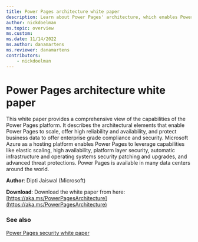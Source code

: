 ```yaml
---
title: Power Pages architecture white paper
description: Learn about Power Pages' architecture, which enables Power Pages to scale, offer high reliability and availability, and protect business data to offer enterprise grade compliance and security.
author: nickdoelman
ms.topic: overview
ms.custom: 
ms.date: 11/14/2022
ms.author: danamartens
ms.reviewer: danamartens
contributors:
    - nickdoelman
---
```


# Power Pages architecture white paper

This white paper provides a comprehensive view of the capabilities of the Power Pages platform.  It describes the architectural elements that enable Power Pages to scale, offer high reliability and availability, and protect business data to offer enterprise grade compliance and security.  Microsoft Azure as a hosting platform enables Power Pages to leverage capabilities like elastic scaling, high availability, platform layer security, automatic infrastructure and operating systems security patching and upgrades, and advanced threat protections.  Power Pages is available in many data centers around the world.

**Author**: Dipti Jaiswal (Microsoft)

**Download**: Download the white paper from here: [https://aka.ms/PowerPagesArchitecture](https://aka.ms/PowerPagesArchitecture)

### See also

[Power Pages security white paper](security.md)
